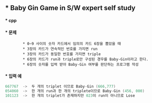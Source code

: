 ## * Baby Gin Game	in S/W expert self study   
#### * cpp

#### * 문제
			* 0~9 사이의 숫자 카드에서 임의의 카드 6장을 뽑았을 때   
			* 3장의 카드가 연속적인 번호를 가지면 run   
			* 3장의 카드가 동일한 번호를 가지면 triple   
			* 6장의 카드가 run과 triple로만 구성된 경우를 Baby-Gin이라고 한다.   
			* 6장의 숫자를 입력 받아 Baby-Gin 여부를 판단하는 프로그램 작성   

#### * 입력 예   

```c
667767	-> 	두 개의 triplet 이므로 Baby-Gin (666,777)
054060	-> 	한 개의 run과 한 개의 triplete이므로 Baby-Gin (456, 000)
101123	-> 	한 개의 triplet가 존재하지만 023이 run이 아니므로 Lose
```